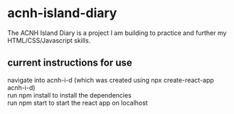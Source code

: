 # acnh-island-diary

The ACNH Island Diary is a project I am building to practice and further my HTML/CSS/Javascript skills.

## current instructions for use

navigate into acnh-i-d (which was created using npx create-react-app acnh-i-d) <br/>
run npm install to install the dependencies <br/>
run npm start to start the react app on localhost <br/>